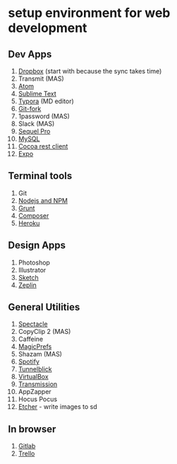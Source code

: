 # setup environment for web development



## Dev Apps

1. [Dropbox](https://www.dropbox.com) (start with because the sync takes time)
2. Transmit (MAS)
3. [Atom](https://atom.io)
4. [Sublime Text](https://www.sublimetext.com)
5. [Typora](https://typora.io) (MD editor)
6. [Git-fork](https://git-fork.com)
7. 1password (MAS)
8. Slack (MAS)
9. [Sequel Pro](https://www.sequelpro.com)
10. [MySQL](https://dev.mysql.com/downloads/mysql/)
11. [Cocoa rest client](https://mmattozzi.github.io/cocoa-rest-client/)
12. [Expo](https://expo.io)


## Terminal tools

1. Git
2. [Nodejs and NPM](https://nodejs.org/en/)
3. [Grunt](https://gruntjs.com)
4. [Composer](https://getcomposer.org)
5. [Heroku](https://heroku.com)



## Design Apps

1. Photoshop
2. Illustrator
3. [Sketch](https://www.sketchapp.com)
4. [Zeplin](https://zeplin.io)



## General Utilities

1. [Spectacle](https://www.spectacleapp.com)
2. CopyClip 2 (MAS)
3. Caffeine
4. [MagicPrefs](http://magicprefs.com)
5. Shazam (MAS)
6. [Spotify](https://www.spotify.com)
7. [Tunnelblick](https://tunnelblick.net)
8. [VirtualBox](https://www.virtualbox.org)
9. [Transmission](https://transmissionbt.com)
10. AppZapper
11. Hocus Pocus
12. [Etcher](https://etcher.io/) - write images to sd


## In browser

1. [Gitlab](https://gitlab.com)
2. [Trello](https://trello.com)

